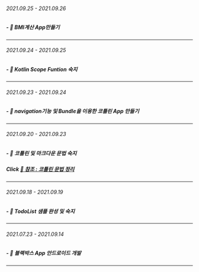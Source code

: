 ###### 2021.09.25 - 2021.09.26
##### - 📝 BMI계산 App만들기
---

###### 2021.09.24 - 2021.09.25
##### - 📝 Kotlin Scope Funtion 숙지
---

###### 2021.09.23 - 2021.09.24
##### - 📝 navigation기능 및 Bundle을 이용한 코틀린 App 만들기
---

###### 2021.09.20 - 2021.09.23
##### - 📝 코틀린 및 마크다운 문법 숙지 <br>
##### Click [📎 참조 : 코틀린 문법 정리](https://eli1429.tistory.com/2) 
---

###### 2021.09.18 - 2021.09.19
##### - 📝 TodoList 샘플 완성 및 숙지
---

###### 2021.07.23 - 2021.09.14
##### - 📝 블랙박스 App 안드로이드 개발
---
